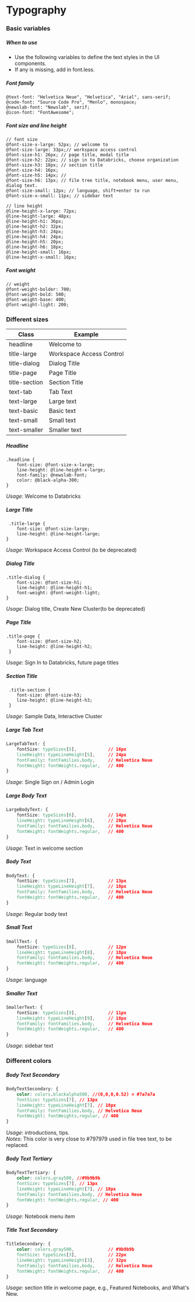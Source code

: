 # Typography

### Basic variables 

##### When to use

* Use the following variables to define the text styles in the UI components.
* If any is missing, add in font.less.

##### Font family

```less
@text-font: "Helvetica Neue", "Helvetica", "Arial", sans-serif;
@code-font: "Source Code Pro", "Menlo", monospace;
@newslab-font: "Newslab", serif;
@icon-font: "FontAwesome";
```

##### Font size and line height

```less
// font size
@font-size-x-large: 52px; // welcome to
@font-size-large: 33px;// workspace access control
@font-size-h1: 26px; // page title, modal title
@font-size-h2: 22px; // sign in to Databricks, choose organization
@font-size-h3: 18px; // section title
@font-size-h4: 16px;
@font-size-h5: 14px; // 
@font-size-h6: 13px; // file tree title, notebook menu, user menu, dialog text.
@font-size-small: 12px; // language, shift+enter to run
@font-size-x-small: 11px; // sidebar text

// line height
@line-height-x-large: 72px;
@line-height-large: 48px;
@line-height-h1: 36px;
@line-height-h2: 32px;
@line-height-h3: 24px;
@line-height-h4: 24px;
@line-height-h5: 20px;
@line-height-h6: 18px;
@line-height-small: 16px;
@line-height-x-small: 16px;

```

##### Font weight

```less
// weight
@font-weight-bolder: 700;
@font-weight-bold: 500;
@font-weight-base: 400;
@font-weight-light: 200;
```

### Different sizes

| Class | Example |
| -- | -- | 
| headline | <div class="headline">Welcome to</div> |
| title-large | <div class="title-large">Workspace Access Control</div> |
| title-dialog | <div class="title-dialog">Dialog Title </div> |
| title-page | <div class="title-page">Page Title</div> |
| title-section | <div class="title-section">Section Title</div> |
| text-tab | <div class="text-tab">Tab Text</div> |
| text-large | <div class="text-large">Large text</div> |
| text-basic | <div class="text-basic">Basic text</div> |
| text-small | <div class="text-small">Small text</div> |
| text-smaller | <div class="text-smaller">Smaller text</div> |



##### Headline

```less
.headline {
    font-size: @font-size-x-large;
    line-height: @line-height-x-large;
    font-family: @newslab-font;
    color: @black-alpha-300;
}
```

_Usage_: Welcome to Databricks

##### Large Title

```less
 .title-large {
    font-size: @font-size-large;
    line-height: @line-height-large;
}
```

_Usage_: Workspace Access Control \(to be deprecated\)

##### Dialog Title

```less
.title-dialog {
    font-size: @font-size-h1;
    line-height: @line-height-h1;
    font-weight: @font-weight-light;
}
```

_Usage_: Dialog title, Create New Cluster\(to be deprecated\)

##### Page Title

```less
.title-page {
    font-size: @font-size-h2;
    line-height: @line-height-h2;
 }
```

_Usage_: Sign In to Databricks, future page titles

##### Section Title

```less
 .title-section {
    font-size: @font-size-h3;
    line-height: @line-height-h3;
 }

```

_Usage_: Sample Data, Interactive Cluster

##### Large Tab Text

```css
LargeTabText: {
    fontSize: typeSizes[5],            // 16px
    lineHeight: typeLineHeight[5],     // 24px
    fontFamily: fontFamilies.body,     // Helvetica Neue
    fontWeight: fontWeights.regular,   // 400
}
```

_Usage_: Single Sign on / Admin Login

##### Large Body Text

```css
LargeBodyText: {
    fontSize: typeSizes[6],            // 14px
    lineHeight: typeLineHeight[6],     // 20px
    fontFamily: fontFamilies.body,     // Helvetica Neue
    fontWeight: fontWeights.regular,   // 400
}
```

_Usage_: Text in welcome section

##### Body Text

```css
BodyText: {
    fontSize: typeSizes[7],            // 13px
    lineHeight: typeLineHeight[7],     // 18px
    fontFamily: fontFamilies.body,     // Helvetica Neue
    fontWeight: fontWeights.regular,   // 400
}
```

_Usage_: Regular body text

##### Small Text

```css
SmallText: {
    fontSize: typeSizes[8],            // 12px
    lineHeight: typeLineHeight[8],     // 18px
    fontFamily: fontFamilies.body,     // Helvetica Neue
    fontWeight: fontWeights.regular,   // 400
}
```

_Usage_: language

##### Smaller Text

```css
SmallerText: {
    fontSize: typeSizes[9],            // 11px
    lineHeight: typeLineHeight[9],     // 18px
    fontFamily: fontFamilies.body,     // Helvetica Neue
    fontWeight: fontWeights.regular,   // 400
}
```

_Usage_: sidebar text

### Different colors

##### Body Text Secondary

```css
BodyTextSecondary: {
    color: colors.blackalpha500, //(0,0,0,0.52) = #7a7a7a
    fontSize: typeSizes[7], // 13px
    lineHeight: typeLineHeight[7], // 18px
    fontFamily: fontFamilies.body, // Helvetica Neue
    fontWeight: fontWeights.regular, // 400
}
```

_Usage_: introductions, tips.  
_Notes_: This color is very close to \#797979 used in file tree text, to be replaced.

##### Body Text Tertiary

```css
BodyTextTertiary: {
    color: colors.gray500, //#9b9b9b
    fontSize: typeSizes[7], // 13px
    lineHeight: typeLineHeight[7], // 18px
    fontFamily: fontFamilies.body, // Helvetica Neue
    fontWeight: fontWeights.regular, // 400
}
```

_Usage_: Notebook menu item

##### Title Text Secondary

```css
TitleSecondary: {
    color: colors.gray500,             // #9b9b9b
    fontSize: typeSizes[3],            // 22px
    lineHeight: typeLineHeight[3],     // 32px
    fontFamily: fontFamilies.body,     // Helvetica Neue
    fontWeight: fontWeights.regular,   // 400    
}
```

_Usage_: section title in welcome page, e.g., Featured Notebooks, and What's New.



